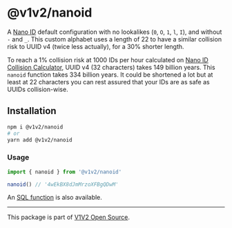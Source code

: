 # @v1v2/nanoid

A [Nano ID](https://github.com/ai/nanoid) default configuration with no lookalikes (`0`, `O`, `1`, `l`, `I`), and without `-` and `_`. This custom alphabet uses a length of 22 to have a similar collision risk to UUID v4 (twice less actually), for a 30% shorter length.

To reach a 1% collision risk at 1000 IDs per hour calculated on [Nano ID Collision Calculator](https://zelark.github.io/nano-id-cc/), UUID v4 (32 characters) takes 149 billion years. This `nanoid` function takes 334 billion years. It could be shortened a lot but at least at 22 characters you can rest assured that your IDs are as safe as UUIDs collision-wise.

## Installation

```sh
npm i @v1v2/nanoid
# or
yarn add @v1v2/nanoid
```

### Usage

```js
import { nanoid } from '@v1v2/nanoid'

nanoid() // '4wEkBX8dJmMrzoXFBgQDwM'
```

An [SQL function](src/nanoid/nanoid.sql) is also available.

---

This package is part of [V1V2 Open Source](https://github.com/v1v2/v1v2).
